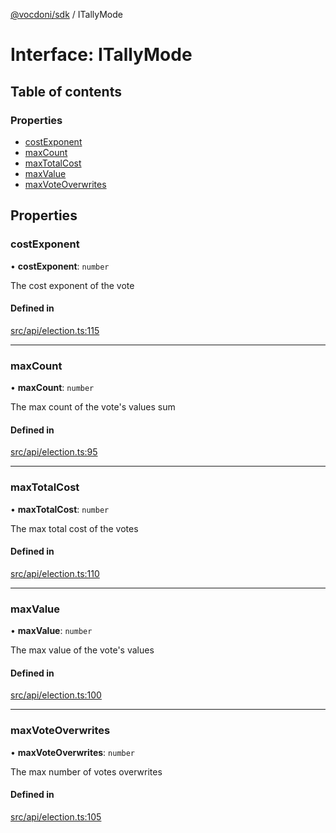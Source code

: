 [@vocdoni/sdk](/sdk) / ITallyMode

# Interface: ITallyMode

## Table of contents

### Properties

- [costExponent](ITallyMode#costexponent)
- [maxCount](ITallyMode#maxcount)
- [maxTotalCost](ITallyMode#maxtotalcost)
- [maxValue](ITallyMode#maxvalue)
- [maxVoteOverwrites](ITallyMode#maxvoteoverwrites)

## Properties

### costExponent

• **costExponent**: `number`

The cost exponent of the vote

#### Defined in

[src/api/election.ts:115](https://github.com/vocdoni/vocdoni-sdk/blob/179c92b4cecfec787d968dc02b519f64ee15c5d3/src/api/election.ts#L115)

___

### maxCount

• **maxCount**: `number`

The max count of the vote's values sum

#### Defined in

[src/api/election.ts:95](https://github.com/vocdoni/vocdoni-sdk/blob/179c92b4cecfec787d968dc02b519f64ee15c5d3/src/api/election.ts#L95)

___

### maxTotalCost

• **maxTotalCost**: `number`

The max total cost of the votes

#### Defined in

[src/api/election.ts:110](https://github.com/vocdoni/vocdoni-sdk/blob/179c92b4cecfec787d968dc02b519f64ee15c5d3/src/api/election.ts#L110)

___

### maxValue

• **maxValue**: `number`

The max value of the vote's values

#### Defined in

[src/api/election.ts:100](https://github.com/vocdoni/vocdoni-sdk/blob/179c92b4cecfec787d968dc02b519f64ee15c5d3/src/api/election.ts#L100)

___

### maxVoteOverwrites

• **maxVoteOverwrites**: `number`

The max number of votes overwrites

#### Defined in

[src/api/election.ts:105](https://github.com/vocdoni/vocdoni-sdk/blob/179c92b4cecfec787d968dc02b519f64ee15c5d3/src/api/election.ts#L105)

